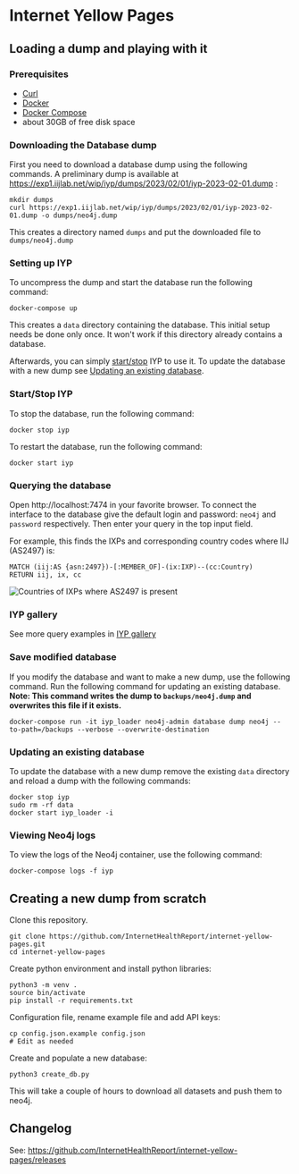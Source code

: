 # Internet Yellow Pages


## Loading a dump and playing with it

### Prerequisites
- [Curl](https://curl.se/download.html)
- [Docker](https://www.docker.com/)
- [Docker Compose](https://docs.docker.com/compose/install/)
- about 30GB of free disk space

### Downloading the Database dump
First you need to download a database dump using the following commands. 
A preliminary dump is available at https://exp1.iijlab.net/wip/iyp/dumps/2023/02/01/iyp-2023-02-01.dump :
```
mkdir dumps
curl https://exp1.iijlab.net/wip/iyp/dumps/2023/02/01/iyp-2023-02-01.dump -o dumps/neo4j.dump
```

This creates a directory named `dumps` and put the downloaded file to `dumps/neo4j.dump`

### Setting up IYP
To uncompress the dump and start the database run the following command:
```
docker-compose up
```
This creates a `data` directory containing the database. 
This initial setup needs be done only once. 
It won't work if this directory already contains a database.

Afterwards, you can simply [start/stop](#startstop-iyp) IYP to use it. 
To update the database with a new dump see [Updating an existing database](#updating-an-existing-database).


### Start/Stop IYP
To stop the database, run the following command:
```
docker stop iyp
```

To restart the database, run the following command:
```
docker start iyp
```


### Querying the database

Open http://localhost:7474 in your favorite browser. To connect the interface to the database give
the default login and password: `neo4j` and `password` respectively. Then enter your query in the top input field.

For example, this finds the IXPs and corresponding country codes where IIJ (AS2497) is:
```cypher
MATCH (iij:AS {asn:2497})-[:MEMBER_OF]-(ix:IXP)--(cc:Country)
RETURN iij, ix, cc
```
![Countries of IXPs where AS2497 is present](/documentation/assets/gallery/as2497ixpCountry.svg)

### IYP gallery

See more query examples in [IYP gallery](/documentation/gallery.md)

### Save modified database

If you modify the database and want to make a new dump, use the following command. Run the following command for updating an existing database. **Note: This command writes the dump to `backups/neo4j.dump` and overwrites this file if it exists.** 
```
docker-compose run -it iyp_loader neo4j-admin database dump neo4j --to-path=/backups --verbose --overwrite-destination
```

### Updating an existing database

To update the database with a new dump remove the existing `data` directory and 
reload a dump with the following commands:
```
docker stop iyp
sudo rm -rf data
docker start iyp_loader -i
```

### Viewing Neo4j logs
To view the logs of the Neo4j container, use the following command:
```
docker-compose logs -f iyp
```


## Creating a new dump from scratch

Clone this repository.
```
git clone https://github.com/InternetHealthReport/internet-yellow-pages.git
cd internet-yellow-pages
```

Create python environment and install python libraries:
```
python3 -m venv .
source bin/activate
pip install -r requirements.txt
```

Configuration file, rename example file and add API keys:
```
cp config.json.example config.json
# Edit as needed
```

Create and populate a new database:
```
python3 create_db.py
```
This will take a couple of hours to download all datasets and push them to neo4j.

## Changelog

See: https://github.com/InternetHealthReport/internet-yellow-pages/releases

